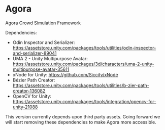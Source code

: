 # Agora
Agora Crowd Simulation Framework

Dependencies:
- Odin Inspector and Serializer: https://assetstore.unity.com/packages/tools/utilities/odin-inspector-and-serializer-89041
- UMA 2 - Unity Multipurpose Avatar: https://assetstore.unity.com/packages/3d/characters/uma-2-unity-multipurpose-avatar-35611
- xNode for Unity: https://github.com/Siccity/xNode
- Bézier Path Creator: https://assetstore.unity.com/packages/tools/utilities/b-zier-path-creator-136082
- OpenCV for Unity: https://assetstore.unity.com/packages/tools/integration/opencv-for-unity-21088

This version currently depends upon third party assets. Going forward we will start removing these dependencies to make Agora more accessible.